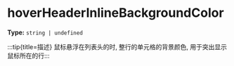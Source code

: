 # hoverHeaderInlineBackgroundColor

**Type:** `string | undefined`

:::tip{title=描述}
鼠标悬浮在列表头的时, 整行的单元格的背景颜色, 用于突出显示鼠标所在的行:::


 

